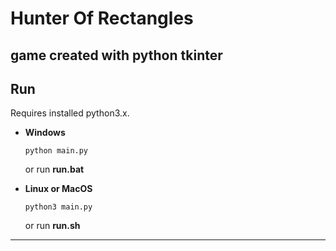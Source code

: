 # Hunter Of Rectangles
 game created with python tkinter
----------------------------

## Run

Requires installed python3.x.

* **Windows**

  ```
  python main.py
  ```
    or run **run.bat**
* **Linux or MacOS**

  ```
  python3 main.py
  ```
    or run **run.sh**
----------------------------
